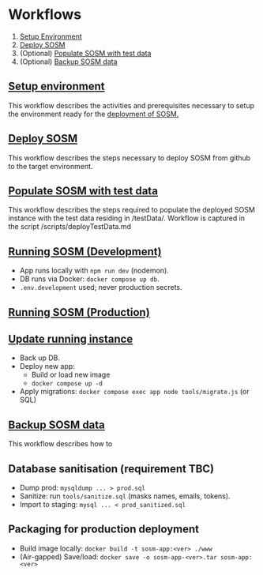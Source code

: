 # Workflows

1. [Setup Environment](./dev/setupEnvironment.md)
2. [Deploy SOSM](./dev/deploySOSM.md)
3. (Optional) [Populate SOSM with test data](./dev/deployTestData.md)
4. (Optional) [Backup SOSM data](./dev/backupTestData.md)


## [Setup environment](./dev/setupEnvironment.md)
This workflow describes the activities and prerequisites necessary to setup the environment ready for the [deployment of SOSM.](./dev/deploySOSM.md)

## [Deploy SOSM](./dev/deploySOSM.md)
This workflow describes the steps necessary to deploy SOSM from github to the target environment.


## [Populate SOSM with test data](./dev/deployTestData.md)
This workflow describes the steps required to populate the deployed SOSM instance with the test data residing in /testData/. Workflow is captured in the script /scripts/deployTestData.md

## [Running SOSM (Development)]()
- App runs locally with `npm run dev` (nodemon).
- DB runs via Docker: `docker compose up db`.
- `.env.development` used; never production secrets.

## [Running SOSM (Production)]()


## [Update running instance](./dev/)
- Back up DB.
- Deploy new app:
  - Build or load new image
  - `docker compose up -d`
- Apply migrations: `docker compose exec app node tools/migrate.js` (or SQL)

## [Backup SOSM data](./dev/backupTestData.md)
This workflow describes how to 

## Database sanitisation (requirement TBC)
- Dump prod: `mysqldump ... > prod.sql`
- Sanitize: run `tools/sanitize.sql` (masks names, emails, tokens).
- Import to staging: `mysql ... < prod_sanitized.sql`

## Packaging for production deployment
- Build image locally: `docker build -t sosm-app:<ver> ./www`
- (Air-gapped) Save/load: `docker save -o sosm-app-<ver>.tar sosm-app:<ver>`